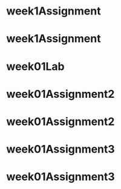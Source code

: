 # week1Assignment
# week1Assignment
# week01Lab
# week01Assignment2
# week01Assignment2
# week01Assignment3
# week01Assignment3
